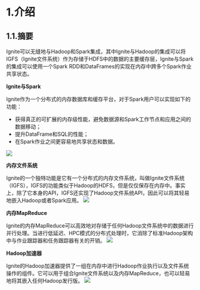 # 1.介绍
## 1.1.摘要
Ignite可以无缝地与Hadoop和Spark集成，其中Ignite与Hadoop的集成可以将IGFS（Ignite文件系统）作为存储于HDFS中的数据的主要缓存层，Ignite与Spark的集成可以使用一个Spark RDD和DataFrames的实现在内存中跨多个Spark作业共享状态。

**Ignite与Spark**

Ignite作为一个分布式的内存数据库和缓存平台，对于Spark用户可以实现如下的功能：

 - 获得真正的可扩展的内存级性能，避免数据源和Spark工作节点和应用之间的数据移动；
 - 提升DataFrame和SQL的性能；
 - 在Spark作业之间更容易地共享状态和数据。

![](https://files.readme.io/17a055b-spark_integration.png)

**内存文件系统**

Ignite的一个独特功能是它有一个分布式的内存文件系统，叫做Ignite文件系统（IGFS），IGFS的功能类似于Hadoop的HDFS，但是仅仅保存在内存中。事实上，除了它本身的API，IGFS还实现了Hadoop文件系统API，因此可以将其轻易地嵌入Hadoop或者Spark应用。
![](https://files.readme.io/333d616-spark-igfs_1.png)

**内存MapReduce**

Ignite的内存MapReduce可以高效地对存储于任何Hadoop文件系统中的数据进行并行处理。当进行低延迟、HPC模式的分布式处理时，它消除了标准Hadoop架构中与作业跟踪器和任务跟踪器有关的开销。
![](https://files.readme.io/31131e3-hadoop_sequence-1.png)

**Hadoop加速器**

Ignite的Hadoop加速器提供了一组在内存中进行Hadoop作业执行以及文件系统操作的组件。它可以用于组合Ignite文件系统以及内存MapReduce，也可以轻易地将其嵌入任何Hadoop发行版。
![](https://files.readme.io/3ca42f4-ignite_filesystem_1.png)